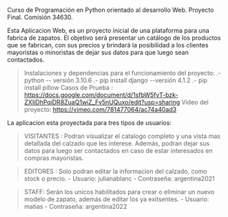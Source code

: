 Curso de Programación en Python orientado al desarrollo Web.
Proyecto Final. Comisión 34630. 

Esta Aplicacion Web, es un proyecto inicial de una plataforma para una fabrica de zapatos. El objetivo será presentar un catálogo de los productos que se fabrican, con sus precios y brindará la posibilidad a los clientes mayoristas o minoristas de dejar sus datos para que luego sean contactados.

>Instalaciones y dependencias para el funcionamiento del proyecto:
.- python -- versión 3.10.6 .- pip install django --versión 4.1.2 .- pip install pillow
> Casos de Prueba : https://docs.google.com/document/d/1sfbW5fvT-bzk-ZXIiDhPqiDR8ZuaQ1wiZ_Fv5nUQuxo/edit?usp=sharing
> Video del proyecto: https://vimeo.com/781477064/ac74a40ad3 


La aplicacion esta proyectada para tres tipos de usuarios:

> VISITANTES : Podran visualizar el catalogo completo y una vista mas detallada del calzado que les interese. Además, podran dejar sus datos para luego ser contactados en caso de estar interesados en compras mayoristas.

> EDITORES : Solo podran editar la informacion del calzado, como stock o precio.
    - Usuario: julianablanc
    - Contraseña: argentina2021

> STAFF: Serán los unicos habilitados para crear o eliminar un nuevo modelo de zapato, además de editar los ya exitsentes.
    - Usuario: matias
    - Contraseña: argentina2022